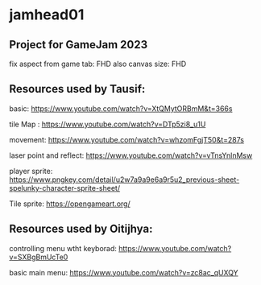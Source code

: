 # jamhead01
## Project for GameJam 2023

fix aspect from game tab: FHD
also canvas size: FHD

## Resources used by Tausif:

basic: https://www.youtube.com/watch?v=XtQMytORBmM&t=366s

tile Map : https://www.youtube.com/watch?v=DTp5zi8_u1U

movement: https://www.youtube.com/watch?v=whzomFgjT50&t=287s

laser point and reflect: https://www.youtube.com/watch?v=vTnsYnlnMsw

player sprite: https://www.pngkey.com/detail/u2w7a9a9e6a9r5u2_previous-sheet-spelunky-character-sprite-sheet/

Tile sprite: https://opengameart.org/

## Resources used by Oitijhya:

controlling menu wtht keyborad: https://www.youtube.com/watch?v=SXBgBmUcTe0

basic main menu: https://www.youtube.com/watch?v=zc8ac_qUXQY
